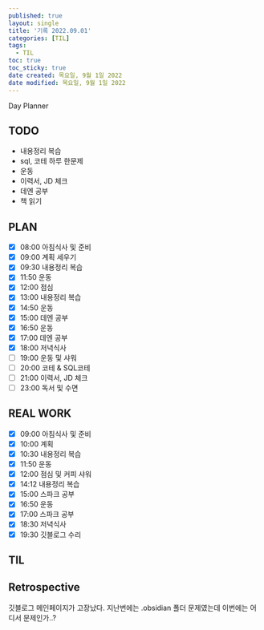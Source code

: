 ```yaml
---
published: true
layout: single
title: '기록 2022.09.01'
categories: [TIL]
tags:
  - TIL
toc: true
toc_sticky: true
date created: 목요일, 9월 1일 2022
date modified: 목요일, 9월 1일 2022
---
```

Day Planner

## TODO
- 내용정리 복습
- sql, 코테 하루 한문제
- 운동
- 이력서, JD 체크
- 데엔 공부
- 책 읽기

## PLAN
- [x] 08:00 아침식사 및 준비
- [x] 09:00 계획 세우기
- [x] 09:30 내용정리 복습
- [x] 11:50 운동
- [x] 12:00 점심
- [x] 13:00 내용정리 복습
- [x] 14:50 운동
- [x] 15:00 데엔 공부
- [x] 16:50 운동
- [x] 17:00 데엔 공부
- [x] 18:00 저녁식사
- [ ] 19:00 운동 및 샤워
- [ ] 20:00 코테 & SQL코테
- [ ] 21:00 이력서, JD 체크
- [ ] 23:00 독서 및 수면

## REAL WORK
- [x] 09:00 아침식사 및 준비
- [x] 10:00 계획
- [x] 10:30 내용정리 복습
- [x] 11:50 운동
- [x] 12:00 점심 및 커피 샤워
- [x] 14:12 내용정리 복습
- [x] 15:00 스파크 공부
- [x] 16:50 운동
- [x] 17:00 스파크 공부
- [x] 18:30 저녁식사
- [x] 19:30 깃블로그 수리

## TIL

## Retrospective
깃블로그 메인페이지가 고장났다.
지난번에는 .obsidian 폴더 문제였는데 이번에는
어디서 문제인가..?


